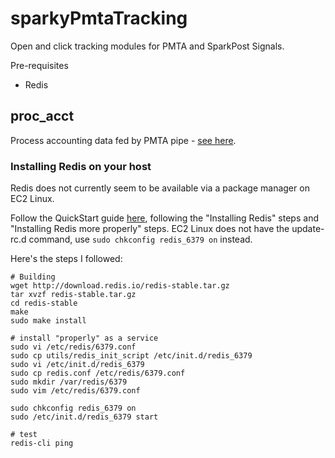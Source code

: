 # sparkyPmtaTracking
Open and click tracking modules for PMTA and SparkPost Signals.

Pre-requisites
- Redis

## proc_acct
Process accounting data fed by PMTA pipe - [see here](https://download.port25.com/files/UsersGuide.html#examples).




### Installing Redis on your host

Redis does not currently seem to be available via a package manager on EC2 Linux.

Follow the QuickStart guide [here](https://redis.io/topics/quickstart), following the "Installing Redis" steps
and "Installing Redis more properly" steps. EC2 Linux does not have the
update-rc.d command, use `sudo chkconfig redis_6379 on` instead.

Here's the steps I followed:
```
# Building
wget http://download.redis.io/redis-stable.tar.gz
tar xvzf redis-stable.tar.gz
cd redis-stable
make
sudo make install

# install "properly" as a service
sudo vi /etc/redis/6379.conf
sudo cp utils/redis_init_script /etc/init.d/redis_6379
sudo vi /etc/init.d/redis_6379
sudo cp redis.conf /etc/redis/6379.conf
sudo mkdir /var/redis/6379
sudo vim /etc/redis/6379.conf

sudo chkconfig redis_6379 on
sudo /etc/init.d/redis_6379 start

# test
redis-cli ping
```
